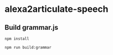 # alexa2articulate-speech

## Build grammar.js

```
npm install
```


```
npm run build:grammar
```
